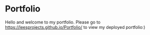 # Portfolio
Hello and welcome to my portfolio.
Please go to https://leesprojects.github.io/Portfolio/ to view my deployed portfolio:)
